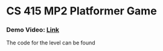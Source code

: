 # CS 415 MP2 Platformer Game
### Demo Video: [Link](https://www.youtube.com/watch?v=vGnxQY1iCGI)
The code for the level can be found 
